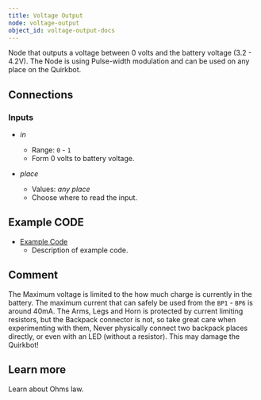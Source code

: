 ```yaml
---
title: Voltage Output
node: voltage-output
object_id: voltage-output-docs
---
```


Node that outputs a voltage between 0 volts and the battery voltage (3.2 - 4.2V). The Node is using Pulse-width modulation and can be used on any place on the Quirkbot.

## Connections

<div class="node-input-list" markdown="block">

### Inputs

- *in*
    - Range: `0` - `1`
    - Form 0 volts to battery voltage.

- *place*
    - Values: *any place*
    - Choose where to read the input.

</div>

## Example CODE

<div class="node-example-programs" markdown="block">

- [Example Code](http://code.quirkbot.com/program/XXXXXXXXXXXXXXXX "Go to Quirkbot CODE")
    - Description of example code.

</div>

## Comment
The Maximum voltage is limited to the how much charge is currently in the battery. The maximum current that can safely be used from the `BP1` - `BP6` is around 40mA. The Arms, Legs and Horn is protected by current limiting resistors, but the Backpack connector is not, so take great care when experimenting with them, Never physically connect two backpack places directly, or even with an LED (without a resistor). This may damage the Quirkbot!

## Learn more
Learn about Ohms law.

